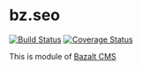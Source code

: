 bz.seo
======

[![Build Status](https://travis-ci.org/esvit/bz.seo.png)](https://travis-ci.org/esvit/bz.seo) [![Coverage Status](https://coveralls.io/repos/esvit/bz.seo/badge.png)](https://coveralls.io/r/esvit/bz.seo)


This is module of [Bazalt CMS](https://github.com/esvit/bazalt)
